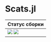 # Scats.jl

| **Статус сборки**                                                  |
|:----------------------------------------------------------------- |
| [![][travis-img]][travis-url] [![][coveralls-img]][coveralls-url] |

[travis-img]: https://travis-ci.org/Paveloom/Scats.jl.svg?branch=master
[travis-url]: https://travis-ci.org/Paveloom/Scats.jl

[coveralls-img]: https://coveralls.io/repos/github/Paveloom/Scats.jl/badge.svg?branch=master
[coveralls-url]: https://coveralls.io/github/Paveloom/Scats.jl